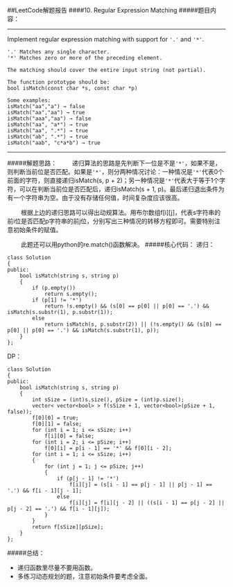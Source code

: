##LeetCode解题报告
####10. Regular Expression Matching
#####题目内容：
***

Implement regular expression matching with support for `'.'` and `'*'`.

    '.' Matches any single character.
    '*' Matches zero or more of the preceding element.

    The matching should cover the entire input string (not partial).

    The function prototype should be:
    bool isMatch(const char *s, const char *p)

    Some examples:
    isMatch("aa","a") → false
    isMatch("aa","aa") → true
    isMatch("aaa","aa") → false
    isMatch("aa", "a*") → true
    isMatch("aa", ".*") → true
    isMatch("ab", ".*") → true
    isMatch("aab", "c*a*b") → true
***

#####解题思路：
&#160;&#160;&#160;&#160;&#160;&#160;&#160;&#160;递归算法的思路是先判断下一位是不是`'*'`，如果不是，则判断当前位是否匹配。如果是`'*'`，则分两种情况讨论：一种情况是`'*'`代表0个前面的字符，则直接递归isMatch(s, p + 2)；另一种情况是`'*'`代表大于等于1个字符，可以在判断当前位是否匹配后，递归isMatch(s + 1, p)。最后递归退出条件为有一个字符串为空。由于没有存储任何值，时间复杂度应该很高。

&#160;&#160;&#160;&#160;&#160;&#160;&#160;&#160;根据上边的递归思路可以得出动规算法。用布尔数组f[i][j]，代表s字符串的前i位是否匹配p字符串的前j位，分别写出三种情况的转移方程即可。需要特别注意初始条件的赋值。

&#160;&#160;&#160;&#160;&#160;&#160;&#160;&#160;此题还可以用python的re.match()函数解决。
#####核心代码：
递归：

    class Solution
    {
    public:
        bool isMatch(string s, string p)
        {
            if (p.empty())
                return s.empty();
            if (p[1] != '*')
                return !s.empty() && (s[0] == p[0] || p[0] == '.') && isMatch(s.substr(1), p.substr(1));
            else
                return isMatch(s, p.substr(2)) || (!s.empty() && (s[0] == p[0] || p[0] == '.') && isMatch(s.substr(1), p));
        }
    };
DP：
    
    class Solution
    {
    public:
        bool isMatch(string s, string p)
        {
            int sSize = (int)s.size(), pSize = (int)p.size();
            vector< vector<bool> > f(sSize + 1, vector<bool>(pSize + 1, false));
            f[0][0] = true;
            f[0][1] = false;
            for (int i = 1; i <= sSize; i++)
                f[i][0] = false;
            for (int i = 2; i <= pSize; i++)
                f[0][i] = p[i - 1] == '*' && f[0][i - 2];
            for (int i = 1; i <= sSize; i++)
            {
                for (int j = 1; j <= pSize; j++)
                {
                    if (p[j - 1] != '*')
                        f[i][j] = (s[i - 1] == p[j - 1] || p[j - 1] == '.') && f[i - 1][j - 1];
                    else
                        f[i][j] = f[i][j - 2] || ((s[i - 1] == p[j - 2] || p[j - 2] == '.') && f[i - 1][j]);
                }
            }
            return f[sSize][pSize];
        }
    };


#####总结：
* 递归函数里尽量不要用函数。
* 多练习动态规划的题，注意初始条件要考虑全面。